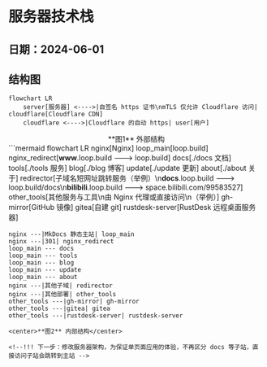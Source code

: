 # 服务器技术栈
日期：2024-06-01
 ---
## 结构图

```mermaid
flowchart LR
    server[服务器] <---->|自签名 https 证书\nmTLS 仅允许 Cloudflare 访问| cloudflare[Cloudflare CDN]
    cloudflare <---->|Cloudflare 的自动 https| user[用户]
```
<center>**图1** 外部结构</center>
```mermaid
flowchart LR
    nginx[Nginx]
    loop_main[loop.build]
    nginx_redirect[<b>www</b>.loop.build 🡒 loop.build]
    docs[./docs 文档]
    tools[./tools 服务]
    blog[./blog 博客]
    update[./update 更新]
    about[./about 关于]
    redirector[子域名短网址跳转服务（举例）\n<b>docs</b>.loop.build 🡒 loop.build/docs\n<b>bilibili</b>.loop.build 🡒 space.bilibili.com/99583527]
    other_tools[其他服务与工具\n由 Nginx 代理或直接访问\n（举例）]
    gh-mirror[GitHub 镜像]
    gitea[自建 git]
    rustdesk-server[RustDesk 远程桌面服务器]

    nginx ---|MkDocs 静态主站| loop_main
    nginx ---|301| nginx_redirect
    loop_main --- docs
    loop_main --- tools
    loop_main --- blog
    loop_main --- update
    loop_main --- about
    nginx ---|其他子域| redirector
    nginx ---|其他部署| other_tools
    other_tools ---|gh-mirror| gh-mirror
    other_tools ---|gitea| gitea
    other_tools ---|rustdesk-server| rustdesk-server
```
<center>**图2** 内部结构</center>

<!--!!! 下一步：修改服务器架构，为保证单页面应用的体验，不再区分 docs 等子站，直接访问子站会跳转到主站 -->
